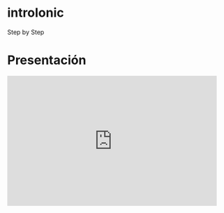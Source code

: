 # introIonic
Step by Step


# Presentación

<iframe src="https://docs.google.com/presentation/d/e/2PACX-1vQM76d12QbfPmDa9zrXXg2X3hBxT95mKIHh0QBkmprB6uKOfC-Me02_kWoxlXekOXlC64TRgI_rS0Bz/embed?start=true&loop=true&delayms=3000" frameborder="0" width="480" height="299" allowfullscreen="true" mozallowfullscreen="true" webkitallowfullscreen="true"></iframe>